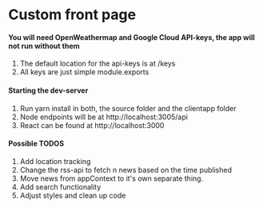 # Custom front page

#### You will need OpenWeathermap and Google Cloud API-keys, the app will not run without them
1. The default location for the api-keys is at /keys
2. All keys are just simple module.exports


#### Starting the dev-server
1. Run yarn install in both, the source folder and the clientapp folder
2. Node endpoints will be at http://localhost:3005/api
3. React can be found at http://localhost:3000


#### Possible TODOS
1. Add location tracking
2. Change the rss-api to fetch n news based on the time published
3. Move news from appContext to it's own separate thing. 
4. Add search functionality
5. Adjust styles and clean up code
